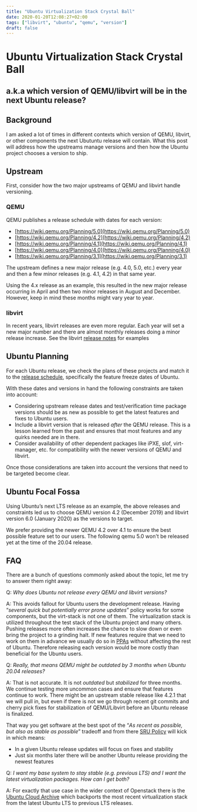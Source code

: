 ```yaml
---
title: "Ubuntu Virtualization Stack Crystal Ball"
date: 2020-01-20T12:08:27+02:00
tags: ["libvirt", "ubuntu", "qemu", "version"]
draft: false
---
```


# Ubuntu Virtualization Stack Crystal Ball #
## a.k.a which version of QEMU/libvirt will be in the next Ubuntu release? ##


## Background

I am asked a lot of times in different contexts which version of QEMU, libvirt,
or other components the next Ubutuntu release will contain. What this post will
address how the upstreams manage versions and then how the Ubuntu project
chooses a version to ship.

## Upstream

First, consider how the two major upstreams of QEMU and libvirt handle
versioning.


### QEMU

QEMU publishes a release schedule with dates for each version:

*   [https://wiki.qemu.org/Planning/5.0](https://wiki.qemu.org/Planning/5.0)
*   [https://wiki.qemu.org/Planning/4.2](https://wiki.qemu.org/Planning/4.2)
*   [https://wiki.qemu.org/Planning/4.1](https://wiki.qemu.org/Planning/4.1)
*   [https://wiki.qemu.org/Planning/4.0](https://wiki.qemu.org/Planning/4.0)
*   [https://wiki.qemu.org/Planning/3.1](https://wiki.qemu.org/Planning/3.1)

The upstream defines a new major release (e.g. 4.0, 5.0, etc.) every year and
then a few minor releases (e.g. 4.1, 4.2) in that same year.

Using the 4.x release as an example, this resulted in the new major release
occurring in April and then two minor releases in August and December.
However, keep in mind these months might vary year to year.


### libvirt

In recent years, libvirt releases are even more regular. Each year will set a
new major number and there are almost monthly releases doing a minor release
increase. See the libvirt [release notes](https://www.libvirt.org/news.html)
for examples

## Ubuntu Planning

For each Ubuntu release, we check the plans of these projects and match it to
the [release schedule](https://wiki.ubuntu.com/FocalFossa/ReleaseSchedule),
specifically the feature freeze dates of Ubuntu.

With these dates and versions in hand the following constraints are taken
into account:

*   Considering upstream release dates and test/verification time package
    versions should be as new as possible to get the latest features and fixes
    to Ubuntu users.
*   Include a libvirt version that is released _after_ the QEMU release.
    This is a lesson learned from the past and ensures that most features and
    any quirks needed are in there.
*   Consider availability of other dependent packages like iPXE, slof,
    virt-manager, etc. for compatibility with the newer versions of QEMU and
    libvirt.

Once those considerations are taken into account the versions that need to be
targeted become clear.

## Ubuntu Focal Fossa

Using Ubuntu’s next LTS release as an example, the above releases and
constraints led us to choose QEMU version 4.2 (December 2019) and libvirt
version 6.0 (January 2020) as the versions to target.

We prefer providing the newer QEMU 4.2 over 4.1 to ensure the best possible
feature set to our users. The following qemu 5.0 won't be released yet at
the time of the 20.04 release.


## FAQ

There are a bunch of questions commonly asked about the topic, let me
try to answer them right away:

Q: _Why does Ubuntu not release every QEMU and libvirt versions?_

A: This avoids fallout for Ubuntu users the development release.
Having “_several quick but potentially error prone updates_” policy works for
some components, but the virt-stack is not one of them.
The virtualization stack is utilized throughout the test stack of the Ubuntu
project and many others. Pushing releases more often increases the chance to
slow down or even bring the project to a grinding halt. If new features require
that we need to work on them in advance we usually do so in
[PPAs](https://help.launchpad.net/Packaging/PPA) without affecting the rest
of Ubuntu. Therefore releasing each version would be more costly than beneficial
for the Ubuntu users.

Q: _Really, that means QEMU might be outdated by 3 months when Ubuntu 20.04
releases?_

A: That is not accurate. It is not _outdated_ but _stabilized_ for three months.
We continue testing more uncommon cases and ensure that features continue to
work. There might be an upstream stable release like 4.2.1 that we will pull
in, but even if there is not we go through recent git commits and
cherry pick fixes for stabilization of QEMU/Libvirt before an Ubuntu release
is finalized.

That way you get software at the best spot of the “_As recent as possible,
but also as stable as possible_” tradeoff and from there
[SRU Policy](https://wiki.ubuntu.com/StableReleaseUpdates) will kick in
which means:

*   In a given Ubuntu release updates will focus on fixes and stability
*   Just six months later there will be another Ubuntu release providing the
    newest features

Q: _I want my base system to stay stable (e.g. previous LTS) and I want the
latest virtualization packages. How can I get both?_

A: For exactly that use case in the wider context of Openstack there is
the [Ubuntu Cloud Archive](https://wiki.ubuntu.com/OpenStack/CloudArchive)
which backports the most recent virtualization stack from the latest
Ubuntu LTS to previous LTS releases.
